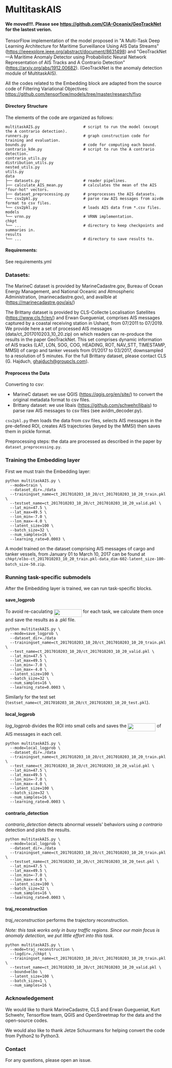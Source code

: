 # MultitaskAIS

#### We moved!!!. Please see https://github.com/CIA-Oceanix/GeoTrackNet for the lastest verion.



TensorFlow implementation of the model proposed in "A Multi-Task Deep Learning Architecture for Maritime Surveillance Using AIS Data Streams" (https://ieeexplore.ieee.org/abstract/document/8631498) and "GeoTrackNet—A Maritime Anomaly Detector using Probabilistic Neural Network Representation of AIS Tracks and A Contrario Detection" (https://arxiv.org/abs/1912.00682).
(GeoTrackNet is the anomaly detection module of MultitaskAIS).

All the codes related to the Embedding block are adapted from the source code of Filtering Variational Objectives:
https://github.com/tensorflow/models/tree/master/research/fivo


#### Directory Structure
The elements of the code are organized as follows:

```
multitaskAIS.py                   # script to run the model (except the A contrario detection).
runners.py                        # graph construction code for training and evaluation.
bounds.py                         # code for computing each bound.
contrario_kde.py                  # script to run the A contrario detection.
contrario_utils.py
distribution_utils.py
nested_utils.py
utils.py
data
├── datasets.py                   # reader pipelines.
├── calculate_AIS_mean.py         # calculates the mean of the AIS "four-hot" vectors.
├── dataset_preprocessing.py      # preprocesses the AIS datasets.
└── csv2pkl.py                    # parse raw AIS messages from aivdm format to csv files.
└── csv2pkl.py                    # loads AIS data from *.csv files.
models
└── vrnn.py                       # VRNN implementation.
chkpt
└── ...                           # directory to keep checkpoints and summaries in.
results
└── ...                           # directory to save results to.
```

#### Requirements: 
See requirements.yml

### Datasets:

The MarineC dataset is provided by MarineCadastre.gov, Bureau of Ocean Energy Management, and National Oceanic and Atmospheric Administration, (marinecadastre.gov), and availble at (https://marinecadastre.gov/ais/)

The Brittany dataset is provided by CLS-Collecte Localisation Satellites (https://www.cls.fr/en/) and Erwan Guegueniat, comprises AIS messages captured by a coastal receiving station in Ushant, from 07/2011 to 07/2019. We provide here a set of processed AIS messages (data/ct_2017010203_10_20.zip) on which readers can re-produce the results in the paper GeoTrackNet. This set comprises dynamic information of AIS tracks (LAT, LON, SOG, COG, HEADING, ROT, NAV_STT, TIMESTAMP, MMSI) of cargo and tanker vessels from 01/2017 to 03/2017, downsampled to a resolution of 5 minutes. For the full Brittany dataset, please contact CLS (G. Hajduch, ghajduch@groupcls.com).

#### Preprocess the Data

Converting to csv:
* MarineC dataset: we use QGIS (https://qgis.org/en/site/) to convert the original metadata format to csv files.
* Brittany dataset: we use libais (https://github.com/schwehr/libais) to parse raw AIS messages to csv files (see avidm_decoder.py).

`csv2pkl.py` then loads the data from csv files, selects AIS messages in the pre-defined ROI, creates AIS trajectories (keyed by the MMSI) then saves them in pickle format.

Preprocessing steps: the data are processed as described in the paper by `dataset_preprocessing.py`.

### Training the Embedding layer

First we must train the Embedding layer:
```
python multitaskAIS.py \
  --mode=train \
  --dataset_dir=./data 
  --trainingset_name=ct_2017010203_10_20/ct_2017010203_10_20_train.pkl \
  --testset_name=ct_2017010203_10_20/ct_2017010203_10_20_valid.pkl \
  --lat_min=47.5 \
  --lat_max=49.5 \
  --lon_min=-7.0 \
  --lon_max=-4.0 \
  --latent_size=100 \
  --batch_size=32 \
  --num_samples=16 \
  --learning_rate=0.0003 \
```

A model trained on the dataset comprising AIS messages of cargo and tanker vessels, from January 01 to March 10, 2017 can be found at `chkpt/elbo-ct_2017010203_10_20_train.pkl-data_dim-602-latent_size-100-batch_size-50.zip`.

### Running task-specific submodels

After the Embedding layer is trained, we can run task-specific blocks.


#### save_logprob
To avoid re-caculating <img src="/tex/7170cb0578591c3ef08c6b900abb2023.svg?invert_in_darkmode&sanitize=true" align=middle width=86.82290429999999pt height=24.65753399999998pt/> for each task, we calculate them once and save the results as a .pkl file. 
```
python multitaskAIS.py \
  --mode=save_logprob \
  --dataset_dir=./data 
  --trainingset_name=ct_2017010203_10_20/ct_2017010203_10_20_train.pkl \
  --test_name=ct_2017010203_10_20/ct_2017010203_10_20_valid.pkl \
  --lat_min=47.5 \
  --lat_max=49.5 \
  --lon_min=-7.0 \
  --lon_max=-4.0 \
  --latent_size=100 \
  --batch_size=32 \
  --num_samples=16 \
  --learning_rate=0.0003 \
```
Similarly for the test set (```testset_name=ct_2017010203_10_20/ct_2017010203_10_20_test.pkl```).

#### local_logprob
*log_logprob* divides the ROI into small cells and saves the <img src="/tex/7170cb0578591c3ef08c6b900abb2023.svg?invert_in_darkmode&sanitize=true" align=middle width=86.82290429999999pt height=24.65753399999998pt/> of AIS messages in each cell.
```
python multitaskAIS.py \
  --mode=local_logprob \
  --dataset_dir=./data 
  --trainingset_name=ct_2017010203_10_20/ct_2017010203_10_20_train.pkl \
  --test_name=ct_2017010203_10_20/ct_2017010203_10_20_valid.pkl \
  --lat_min=47.5 \
  --lat_max=49.5 \
  --lon_min=-7.0 \
  --lon_max=-4.0 \
  --latent_size=100 \
  --batch_size=32 \
  --num_samples=16 \
  --learning_rate=0.0003 \
```

#### contrario_detection
*contrario_detection* detects abnormal vessels' behaviors using *a contrario* detection and plots the results.
```
python multitaskAIS.py \
  --mode=local_logprob \
  --dataset_dir=./data 
  --trainingset_name=ct_2017010203_10_20/ct_2017010203_10_20_train.pkl \
  --testset_name=ct_2017010203_10_20/ct_2017010203_10_20_test.pkl \
  --lat_min=47.5 \
  --lat_max=49.5 \
  --lon_min=-7.0 \
  --lon_max=-4.0 \
  --latent_size=100 \
  --batch_size=32 \
  --num_samples=16 \
  --learning_rate=0.0003 \
```
#### traj_reconstruction
*traj_reconstruction* performs the trajectory reconstruction.

*Note: this task works only in busy traffic regions. Since our main focus is anomaly detection, we put little effort into this task.*

```
python multitaskAIS.py \
  --mode=traj_reconstruction \
  --logdir=./chkpt \
  --trainingset_name=ct_2017010203_10_20/ct_2017010203_10_20_train.pkl \
  --testset_name=ct_2017010203_10_20/ct_2017010203_10_20_valid.pkl \
  --bound=elbo \
  --latent_size=100 \
  --batch_size=1 \
  --num_samples=16 \
``` 


### Acknowledgement

We would like to thank MarineCadastre, CLS and Erwan Guegueniat, Kurt Schwehr, Tensorflow team, QGIS and OpenStreetmap for the data and the open-source codes.

We would also like to thank Jetze Schuurmans for helping convert the code from Python2 to Python3.

### Contact
For any questions, please open an issue.
